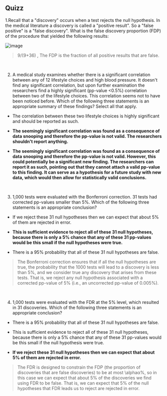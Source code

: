 ## Quizz
1.Recall that a "discovery" occurs when a test rejects the null hypothesis. In the medical literature a discovery is called a "positive result". So a "false positive" is a "false discovery".
What is the false discovery proportion (FDP) of the procedure that yielded the following results:

![image](https://user-images.githubusercontent.com/58776067/200190193-0e30c580-60e1-46c3-b785-592120660e86.png)

> 9/(9+36) , The FDP is the fraction of all positive results that are false.

<br>

2. A medical study examines whether there is a significant correlation between any of 12 lifestyle choices and high blood pressure. It doesn't find any significant correlation, but upon further examination the researchers find a highly significant (pp-value <0.5%) correlation between two of the lifestyle choices. This correlation seems not to have been noticed before.
Which of the following three statements is an appropriate summary of these findings?  Select all that apply.


- The correlation between these two lifestyle choices is highly significant and should be reported as such.


- **The seemingly significant correlation was found as a consequence of data snooping and therefore the pp-value is not valid. The researchers shouldn't report anything.**


- **The seemingly significant correlation was found as a consequence of data snooping and therefore the pp-value is not valid. However, this could potentially be a significant new finding. The researchers can report it as such, pointing out that they cannot attach a valid pp-value to this finding. It can serve as a hypothesis for a future study with new data, which would then allow for statistically valid conclusions.**

<br>

3. 1,000 tests were evaluated with the Bonferroni correction. 31 tests had corrected pp-values smaller than 5%. 
Which of the following three statements is an  appropriate conclusion?

- If we reject these 31 null hypotheses then we can expect that about 5% of them are rejected in error.


- **This is sufficient evidence to reject all of these 31 null hypotheses, because there is only a 5% chance that any of these 31 pp-values would be this small if the null hypotheses were true.**


- There is a 95% probability that all of these 31 null hypotheses are false.


> The Bonferroni correction ensures that if all the null hypotheses are true, the probability that the 1000 tests will lead to a discovery is less than 5%, and we consider true any discovery that arises from these tests.  That is, we reject any null hypothesis associated with a corrected pp-value of 5% (i.e., an uncorrected pp-value of 0.005%).

<br>

4. 1,000 tests were evaluated with the FDR at the 5% level, which resulted in 31 discoveries. Which of the following three statements is an  appropriate conclusion?


- There is a 95% probability that all of these 31 null hypotheses are false.


- This is sufficient evidence to reject all of these 31 null hypotheses, because there is only a 5% chance that any of these 31 pp-values would be this small if the null hypothesis were true.


- **If we reject these 31 null hypotheses then we can expect that about 5% of them are rejected in error.**


> The FDR is designed to constrain the FDP (the proportion of discoveries that are false discoveries) to be at most \alphaα%, so in this case we can expect that about 5% of the discoveries we find using FDR to be false.  That is, we can expect that 5% of the null hypotheses that FDR leads us to reject are rejected in error.

